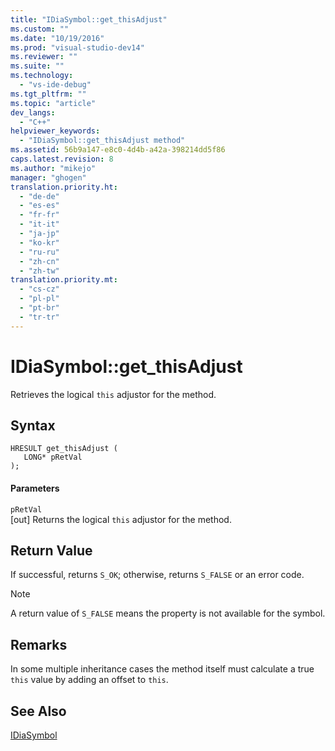 ```yaml
---
title: "IDiaSymbol::get_thisAdjust"
ms.custom: ""
ms.date: "10/19/2016"
ms.prod: "visual-studio-dev14"
ms.reviewer: ""
ms.suite: ""
ms.technology: 
  - "vs-ide-debug"
ms.tgt_pltfrm: ""
ms.topic: "article"
dev_langs: 
  - "C++"
helpviewer_keywords: 
  - "IDiaSymbol::get_thisAdjust method"
ms.assetid: 56b9a147-e8c0-4d4b-a42a-398214dd5f86
caps.latest.revision: 8
ms.author: "mikejo"
manager: "ghogen"
translation.priority.ht: 
  - "de-de"
  - "es-es"
  - "fr-fr"
  - "it-it"
  - "ja-jp"
  - "ko-kr"
  - "ru-ru"
  - "zh-cn"
  - "zh-tw"
translation.priority.mt: 
  - "cs-cz"
  - "pl-pl"
  - "pt-br"
  - "tr-tr"
---
```

# IDiaSymbol::get_thisAdjust
Retrieves the logical `this` adjustor for the method.  
  
## Syntax  
  
```cpp#  
HRESULT get_thisAdjust (   
   LONG* pRetVal  
);  
```  
  
#### Parameters  
 `pRetVal`  
 [out] Returns the logical `this` adjustor for the method.  
  
## Return Value  
 If successful, returns `S_OK`; otherwise, returns `S_FALSE` or an error code.  
  
> [!NOTE]
>  A return value of `S_FALSE` means the property is not available for the symbol.  
  
## Remarks  
 In some multiple inheritance cases the method itself must calculate a true `this` value by adding an offset to `this`.  
  
## See Also  
 [IDiaSymbol](../debug-interface-access/idiasymbol.md)